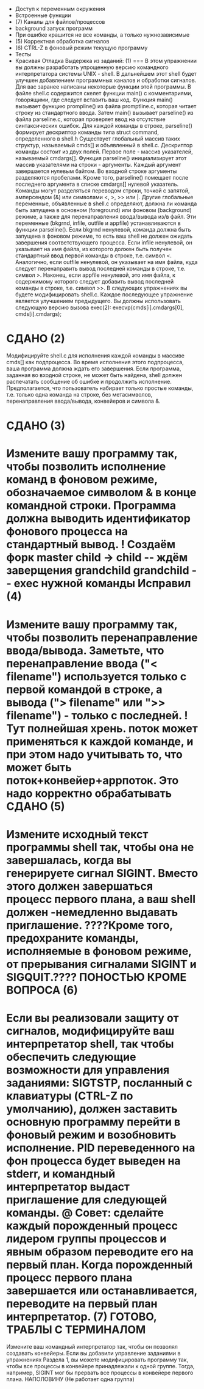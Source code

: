  * Доступ к переменным окружения
 * Встроенные функции
 * (7) Каналы для файлов/процессов
 * background запуск программ
 * При ошибке крашится не все команды, а только нужнозависимые
 * (5) Корректная обработка сигналов
 * (6) CTRL-Z в фоновый режим текущую программу
 * Тесты
 * Красивая Отладка
Выдержка из заданий:
(1)
===
В этом упражнении вы должны разработать упрощенную версию командного интерпретатора системы UNIX - shell. В дальнейшем этот shell будет улучшен добавлением программных каналов и обработки сигналов. Для вас заранее написаны некоторые функции этой программы. В файле shell.c содержится скелет функции main() с комментариями, говорящими, где следует вставить ваш код. Функция main() вызывает функцию prompline() из файла promptline.c, которая читает строку из стандартного ввода. Затем main() вызывает parseline() из файла parseline.c, которая проверяет ввод на отсутствие синтаксических ошибок. Для каждой команды в строке, parseline() формирует дескриптор команды типа struct command, определенного в shell.h Существует глобальный массив таких структур, называемый cmds[] и объявленный в shell.c. Дескриптор команды состоит из двух полей. Первое поле - массив указателей, называемый cmdargs[]. Функция parseline() инициализирует этот массив указателями на строки - аргументы. Каждый аргумент завершается нулевым байтом. Во входной строке аргументы разделяются пробелами. Кроме того, parseline() помещает после последнего аргумента в списке cmdargs[] нулевой указатель. Команды могут разделяться переводом строки, точкой с запятой, амперсендом (&) или символами <, >, >> или |. Другие глобальные переменные, объявленные в shell.c определяют, должна ли команда быть запущена в основном (foreground) или фоновом (background) режиме, а также для перенаправления ввода/вывода из/в файл. Эти переменные (bkgrnd, infile, outfile и appfile) устанавливаются в функции parseline(). Если bkgrnd ненулевой, команда должна быть запущена в фоновом режиме, то есть ваш shell не должен ожидать завершения соответствующего процесса. Если infile ненулевой, он указывает на имя файла, из которого должен быть получен стандартный ввод первой команды в строке, т.е. символ <. Аналогично, если outfile ненулевой, он указывает на имя файла, куда следует перенаправить вывод последней команды в строке, т.е. символ >. Наконец, если appfile ненулевой, это имя файла, к содержимому которого следует добавить вывод последней команды в строке, т.е. символ >>. В следующих упражнениях вы будете модифицировать shell.c. Каждое последующее упражнение является улучшением предыдущего. Вы должны использовать следующую версию вызова exec(2): 
execvp(cmds[i].cmdargs[0], cmds[i].cmdargs);

**СДАНО**
(2)
===
Модифицируйте shell.c для исполнения каждой команды в массиве cmds[] как подпроцесса. Во время исполнения этого подпроцесса, ваша программа должна ждать его завершения. Если программа, заданная во входной строке, не может быть найдена, shell должен распечатать сообщение об ошибке и продолжить исполнение. Предполагается, что пользователь набирает только простые команды, т.е. только одна команда на строке, без метасимволов, перенаправления ввода/вывода, конвейеров и символа &.

**СДАНО**
(3)
===
Измените вашу программу так, чтобы позволить исполнение команд в фоновом режиме, обозначаемое символом & в конце командной строки. Программа должна выводить идентификатор фонового процесса на стандартный вывод.
!
Создаём форк
master
child -> child      -- ждём заверщения grandchild
         grandchild -- exec нужной команды 
Исправил
(4)
===
Измените вашу программу так, чтобы позволить перенаправление ввода/вывода. Заметьте, что перенаправление ввода ("< filename") используется только с первой командой в строке, а вывода ("> filename" или ">> filename") - только с последней. 
! Тут полнейшая хрень. поток может применяться к каждой команде, и при этом надо учитывать то, что может быть поток+конвейер+appпоток. Это надо корректно обрабатывать
**СДАНО**
(5)
===
Измените исходный текст программы shell так, чтобы она не завершалась, когда вы генерируете сигнал SIGINT. Вместо этого должен завершаться процесс первого плана, а ваш shell должен -немедленно выдавать приглашение. ????Кроме того, предохраните команды, исполняемые в фоновом режиме, от прерывания сигналами SIGINT и SIGQUIT.????
ПОНОСТЬЮ КРОМЕ ВОПРОСА
(6)
===
Если вы реализовали защиту от сигналов, модифицируйте ваш интерпретатор shell, так чтобы обеспечить следующие возможности для управления заданиями: SIGTSTP, посланный с клавиатуры (CTRL-Z по умолчанию), должен заставить основную программу перейти в фоновый режим и возобновить исполнение. PID переведенного на фон процесса будет выведен на stderr, и командный интерпретатор выдаст приглашение для следующей команды. 
@ Совет: сделайте каждый порожденный процесс лидером группы процессов и явным образом переводите его на первый план. Когда порожденный процесс первого плана завершается или останавливается, переводите на первый план интерпретатор.
(7)
ГОТОВО, ТРАБЛЫ С ТЕРМИНАЛОМ
===
Измените ваш командный интерпретатор так, чтобы он позволял создавать конвейеры. Если вы добавили управление заданиями в упражнениях Раздела 1, вы можете модифицировать программу так, чтобы все процессы в конвейере принадлежали к одной группе. Тогда, например, SIGINT мог бы прервать все процессы в конвейере первого плана.
НАПОЛОВИНУ (Не работает одна группа)
